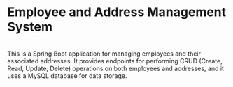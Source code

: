 # Employee and Address Management System
<br>
This is a Spring Boot application for managing employees and their associated addresses. It provides endpoints for performing CRUD (Create, Read, Update, Delete) operations on both employees and addresses, and it uses a MySQL database for data storage.


